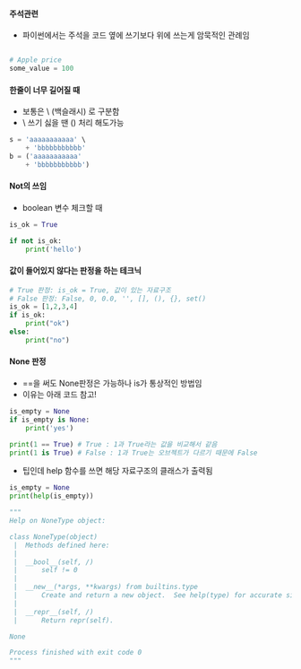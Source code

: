 
#### 주석관련
- 파이썬에서는 주석을 코드 옆에 쓰기보다 위에 쓰는게 암묵적인 관례임
```python

# Apple price
some_value = 100

```

#### 한줄이 너무 길어질 때
- 보통은 \ (백슬래시) 로 구분함
- \ 쓰기 싫을 땐 () 처리 해도가능
```python
s = 'aaaaaaaaaaa' \
    + 'bbbbbbbbbbb'
b = ('aaaaaaaaaaa' 
    + 'bbbbbbbbbbb')
```


#### Not의 쓰임
- boolean 변수 체크할 때

```python
is_ok = True

if not is_ok:
    print('hello')
```

#### 값이 들어있지 않다는 판정을 하는 테크닉

```python
# True 판정: is_ok = True, 값이 있는 자료구조
# False 판정: False, 0, 0.0, '', [], (), {}, set()
is_ok = [1,2,3,4]
if is_ok:
    print("ok")
else:
    print("no") 
```

#### None 판정
- ==을 써도 None판정은 가능하나 is가 통상적인 방법임
- 이유는 아래 코드 참고!
```python
is_empty = None
if is_empty is None:
    print('yes')

print(1 == True) # True : 1과 True라는 값을 비교해서 같음
print(1 is True) # False : 1과 True는 오브젝트가 다르기 때문에 False

```

- 팁인데 help 함수를 쓰면 해당 자료구조의 클래스가 출력됨
```python
is_empty = None
print(help(is_empty))

"""
Help on NoneType object:

class NoneType(object)
 |  Methods defined here:
 |  
 |  __bool__(self, /)
 |      self != 0
 |  
 |  __new__(*args, **kwargs) from builtins.type
 |      Create and return a new object.  See help(type) for accurate signature.
 |  
 |  __repr__(self, /)
 |      Return repr(self).

None

Process finished with exit code 0
"""
```

